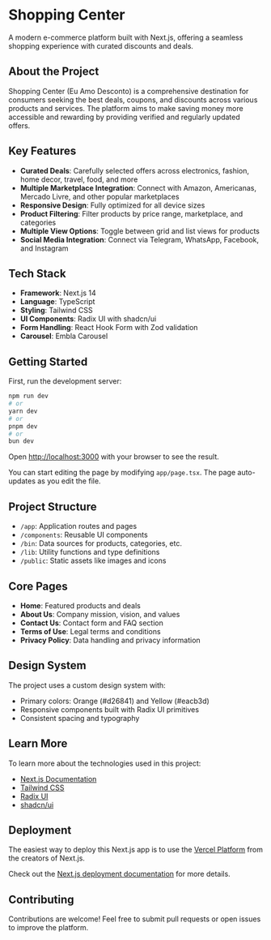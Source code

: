 # Shopping Center

A modern e-commerce platform built with Next.js, offering a seamless shopping experience with curated discounts and deals.

## About the Project

Shopping Center (Eu Amo Desconto) is a comprehensive destination for consumers seeking the best deals, coupons, and discounts across various products and services. The platform aims to make saving money more accessible and rewarding by providing verified and regularly updated offers.

## Key Features

- **Curated Deals**: Carefully selected offers across electronics, fashion, home decor, travel, food, and more
- **Multiple Marketplace Integration**: Connect with Amazon, Americanas, Mercado Livre, and other popular marketplaces
- **Responsive Design**: Fully optimized for all device sizes
- **Product Filtering**: Filter products by price range, marketplace, and categories
- **Multiple View Options**: Toggle between grid and list views for products
- **Social Media Integration**: Connect via Telegram, WhatsApp, Facebook, and Instagram

## Tech Stack

- **Framework**: Next.js 14
- **Language**: TypeScript
- **Styling**: Tailwind CSS
- **UI Components**: Radix UI with shadcn/ui
- **Form Handling**: React Hook Form with Zod validation
- **Carousel**: Embla Carousel

## Getting Started

First, run the development server:

```bash
npm run dev
# or
yarn dev
# or
pnpm dev
# or
bun dev
```

Open [http://localhost:3000](http://localhost:3000) with your browser to see the result.

You can start editing the page by modifying `app/page.tsx`. The page auto-updates as you edit the file.

## Project Structure

- `/app`: Application routes and pages
- `/components`: Reusable UI components
- `/bin`: Data sources for products, categories, etc.
- `/lib`: Utility functions and type definitions
- `/public`: Static assets like images and icons

## Core Pages

- **Home**: Featured products and deals
- **About Us**: Company mission, vision, and values
- **Contact Us**: Contact form and FAQ section
- **Terms of Use**: Legal terms and conditions
- **Privacy Policy**: Data handling and privacy information

## Design System

The project uses a custom design system with:

- Primary colors: Orange (#d26841) and Yellow (#eacb3d)
- Responsive components built with Radix UI primitives
- Consistent spacing and typography

## Learn More

To learn more about the technologies used in this project:

- [Next.js Documentation](https://nextjs.org/docs)
- [Tailwind CSS](https://tailwindcss.com/docs)
- [Radix UI](https://www.radix-ui.com/docs/primitives/overview/introduction)
- [shadcn/ui](https://ui.shadcn.com)

## Deployment

The easiest way to deploy this Next.js app is to use the [Vercel Platform](https://vercel.com/new?utm_medium=default-template&filter=next.js&utm_source=create-next-app&utm_campaign=create-next-app-readme) from the creators of Next.js.

Check out the [Next.js deployment documentation](https://nextjs.org/docs/deployment) for more details.

## Contributing

Contributions are welcome! Feel free to submit pull requests or open issues to improve the platform.
